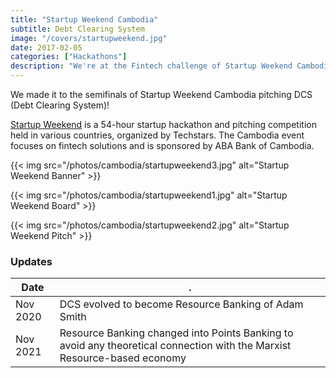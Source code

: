 ```yaml
---
title: "Startup Weekend Cambodia"
subtitle: Debt Clearing System
image: "/covers/startupweekend.jpg"
date: 2017-02-05
categories: ["Hackathons"]
description: "We're at the Fintech challenge of Startup Weekend Cambodia to pitch our Fintech solution called Debt Clearing System"
---
```



We made it to the semifinals of Startup Weekend Cambodia pitching DCS (Debt Clearing System)! 

[Startup Weekend](http://communities.techstars.com) is a 54-hour startup hackathon and pitching competition held in various countries, organized by Techstars. The Cambodia event focuses on fintech solutions and is sponsored by ABA Bank of Cambodia. 

{{< img src="/photos/cambodia/startupweekend3.jpg" alt="Startup Weekend Banner" >}}

{{< img src="/photos/cambodia/startupweekend1.jpg" alt="Startup Weekend Board" >}}

{{< img src="/photos/cambodia/startupweekend2.jpg" alt="Startup Weekend Pitch" >}}


### Updates

Date | .
--- | ---
Nov 2020 | DCS evolved to become Resource Banking of Adam Smith
Nov 2021 | Resource Banking changed into Points Banking to avoid any theoretical connection with the Marxist Resource-based economy

